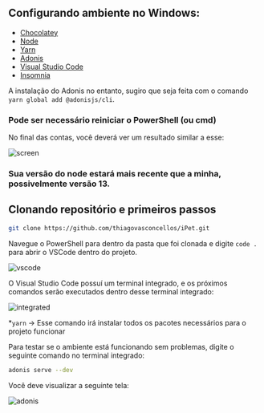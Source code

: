 ## Configurando ambiente no Windows:

  * [Chocolatey](https://chocolatey.org/install)
  * [Node](https://chocolatey.org/packages/nodejs)
  * [Yarn](https://chocolatey.org/packages/yarn)
  * [Adonis](https://adonisjs.com/docs/4.1/installation#_installing_adonisjs)
  * [Visual Studio Code](https://code.visualstudio.com/)
  * [Insomnia](http://insomnia.rest/)
 
A instalação do Adonis no entanto, sugiro que seja feita com o comando ``yarn global add @adonisjs/cli``.

### Pode ser necessário reiniciar o PowerShell (ou cmd)
No final das contas, você deverá ver um resultado similar a esse:

![screen](https://i.ibb.co/k38SbGT/ipet-install.png)

### Sua versão do node estará mais recente que a minha, possivelmente versão 13.

## Clonando repositório e primeiros passos

```bash
git clone https://github.com/thiagovasconcellos/iPet.git
```

Navegue o PowerShell para dentro da pasta que foi clonada e digite ``code . `` para abrir o VSCode dentro do projeto.

![vscode](https://i.ibb.co/x3KcQ4f/vscode.png)

O Visual Studio Code possuí um terminal integrado, e os próximos comandos serão executados dentro desse terminal integrado:

![integrated](https://i.ibb.co/TTZ8F6f/integrated.png)

  *``yarn`` -> Esse comando irá instalar todos os pacotes necessários para o projeto funcionar
  
Para testar se o ambiente está funcionando sem problemas, digite o seguinte comando no terminal integrado: 
```bash
adonis serve --dev
```

Você deve visualizar a seguinte tela:

![adonis](https://i.ibb.co/cyhftDK/adonis-serve.png)
